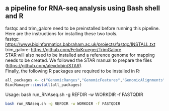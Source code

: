 ## a pipeline for RNA-seq analysis using Bash shell and R
fastqc and trim_galore need to be preinstalled before running this pipeline. Here are the instructions for installing these two tools.<br />
fastqc: https://www.bioinformatics.babraham.ac.uk/projects/fastqc/INSTALL.txt <br />
trim_galore: https://github.com/FelixKrueger/TrimGalore <br />
STAR will also need to be installed and a reference genome for mapping needs to be created. We followed the STAR manual to prepare  the files (https://github.com/alexdobin/STAR).<br />
Finally, the following R packages are required to be installed in R:<br />
```R
all_packages <- c("GenomicRanges","GenomicFeatures","GenomicAlignments","AnnotationDbi","GenomeInfoDb","plyranges")
BiocManager::install(all_packages)
```
Usage: bash run_RNAseq.sh -g REFDIR -w WORKDIR -f FASTQDIR
```sh
bash run_RNAseq.sh -g REFDIR -w WORKDIR -f FASTQDIR
```
